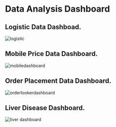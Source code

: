 # Data Analysis Dashboard

## Logistic Data Dashboad.

![logistic](https://github.com/shahriar00/Looker-Studio-Dashboard/assets/70763173/b22f1b2c-9489-491d-b2d4-dec7614293ac)


## Mobile Price Data Dashboard.

![mobiledashboard](https://github.com/shahriar00/Looker-Studio-Dashboard/assets/70763173/e7f564fa-2d1f-47b5-be1a-1d6fb5dc81b9)


## Order Placement Data Dashboard.

![orderlookerdashboard](https://github.com/shahriar00/Looker-Studio-Dashboard/assets/70763173/d123dda0-fbdd-48fc-ac39-ff440fffaabd)


## Liver Disease Dashboard.

![liver dashboard](https://github.com/shahriar00/Looker-Studio-Dashboard/assets/70763173/eb20c826-90c6-4292-98a2-b76aba6d5067)
